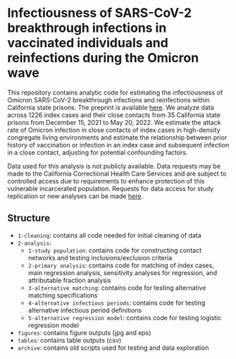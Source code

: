 # Infectiousness of SARS-CoV-2 breakthrough infections in vaccinated individuals and reinfections during the Omicron wave

This repository contains analytic code for estimating the infectiousness of Omicron SARS-CoV-2 breakthrough infections and reinfections within California state prisons. The preprint is available [here](https://www.medrxiv.org/content/10.1101/2022.08.08.22278547v5). We analyze data across 1226 index cases and their close contacts from 35 California state prisons from December 15, 2021 to May 20, 2022. We estimate the attack rate of Omicron infection in close contacts of index cases in high-density congregate living environments and estimate the relationship between prior history of vaccination or infection in an index case and subsequent infection in a close contact, adjusting for potential confounding factors.

Data used for this analysis is not publicly available. Data requests may be made to the California Correctional Health Care Services and are subject to controlled access due to requirements to enhance protection of this vulnerable incarcerated population. Requests for data access for study replication or new analyses can be made [here](http://cdcrdata.miraheze.org/wiki/Request_data). 


## Structure
- `1-cleaning`: contains all code needed for initial cleaning of data 
- `2-analysis`: 
  - `1-study population`: contains code for constructing contact networks and testing inclusions/exclusion criteria
  - `2-primary analysis`: contains code for matching of index cases, main regression analysis, sensitivity analyses for regression, and attributable fraction analysis
  - `3-alternative matching`: contains code for testing alternative matching specifications
  - `4-alternative infectious periods`: contains code for testing alternative infectious period definitions
  - `5-alternative regression model`: contains code for testing logistic regression model
- `figures`: contains figure outputs (jpg and eps)
- `tables`: contains table outputs (csv) 
- `archive`: contains old scripts used for testing and data exploration


